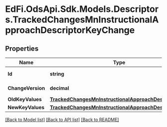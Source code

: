 # EdFi.OdsApi.Sdk.Models.Descriptors.TrackedChangesMnInstructionalApproachDescriptorKeyChange

## Properties

Name | Type | Description | Notes
------------ | ------------- | ------------- | -------------
**Id** | **string** | Resource identifier | [optional] 
**ChangeVersion** | **decimal** | Change version | [optional] 
**OldKeyValues** | [**TrackedChangesMnInstructionalApproachDescriptorKey**](TrackedChangesMnInstructionalApproachDescriptorKey.md) |  | [optional] 
**NewKeyValues** | [**TrackedChangesMnInstructionalApproachDescriptorKey**](TrackedChangesMnInstructionalApproachDescriptorKey.md) |  | [optional] 

[[Back to Model list]](../README.md#documentation-for-models) [[Back to API list]](../README.md#documentation-for-api-endpoints) [[Back to README]](../README.md)

